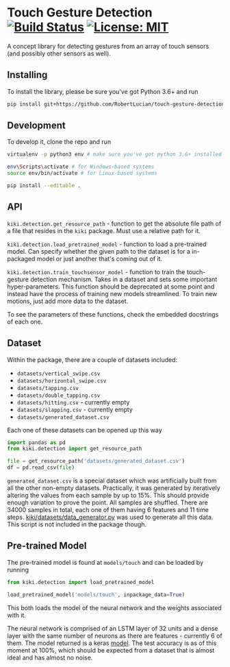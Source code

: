 # Touch Gesture Detection [![Build Status](https://travis-ci.org/RobertLucian/touch-gesture-detection.svg?branch=master)](https://travis-ci.org/RobertLucian/touch-gesture-detection) [![License: MIT](https://img.shields.io/badge/License-MIT-yellow.svg)](https://robertlucian.mit-license.org)
A concept library for detecting gestures from an array of touch sensors (and possibly other sensors as well).

## Installing

To install the library, please be sure you've got Python 3.6+ and run
```bash
pip install git+https://github.com/RobertLucian/touch-gesture-detection.git
```

## Development

To develop it, clone the repo and run 
```bash
virtualenv -p python3 env # make sure you've got python 3.6+ installed

env\Scripts\activate # for Windows-based systems
source env/bin/activate # for Linux-based systems

pip install --editable .
```

## API

`kiki.detection.get_resource_path` - function to get the absolute file path
of a file that resides in the `kiki` package. Must use a relative path for it.

`kiki.detection.load_pretrained_model` - function to load a pre-trained model.
Can specify whether the given path to the dataset is for a in-packaged model 
or just another that's coming out of it.

`kiki.detection.train_touchsensor_model` - function to train the touch-gesture
detection mechanism. Takes in a dataset and sets some important hyper-parameters.
This function should be deprecated at some point and instead have the process of training new
models streamlined. To train new motions, just add more data to the dataset.

To see the parameters of these functions, check the embedded docstrings of each one.

## Dataset

Within the package, there are a couple of datasets included:
* `datasets/vertical_swipe.csv`
* `datasets/horizontal_swipe.csv`
* `datasets/tapping.csv`
* `datasets/double_tapping.csv`
* `datasets/hitting.csv` - currently empty
* `datasets/slapping.csv` - currently empty
* `datasets/generated_dataset.csv`

Each one of these datasets can be opened up this way
```python
import pandas as pd
from kiki.detection import get_resource_path

file = get_resource_path('datasets/generated_dataset.csv')
df = pd.read_csv(file)
```

`generated_dataset.csv` is a special dataset which was artificially built
from all the other non-empty datasets. Practically, it was generated
by iteratively altering the values from each sample by up to 15%. This should
provide enough variation to prove the point. All samples are shuffled. There are
 34000 samples in total, each one of them having 6 features and 11 time steps. 
 [kiki/datasets/data_generator.py](kiki/datasets/data_generator.py) was used to generate
 all this data. This script is not included in the package though.
 
 ## Pre-trained Model

The pre-trained model is found at `models/touch` and can be loaded by running 
```python
from kiki.detection import load_pretrained_model

load_pretrained_model('models/touch', inpackage_data=True)
```
This both loads the model of the neural network and the weights associated with it.

The neural network is comprised of an LSTM layer of 32 units and a dense layer with the same
number of neurons as there are features - currently 6 of them. The model returned is a 
keras [model](https://keras.io/models/model/). The test accuracy is as of this moment at 100%,
which should be expected from a dataset that is almost ideal and has almost no noise.